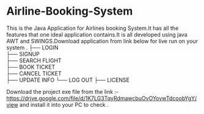 # Airline-Booking-System
This is the Java Application for Airlines booking  System.It has all the features that one ideal application contains.It is all developed using java AWT and SWINGS.Download application from link below for live run on your system
.
├── LOGIN                  
├── SIGNUP                  
├── SEARCH FLIGHT                   
├── BOOK TICKET                 
├── CANCEL TICKET                 
├── UPDATE INFO
└── LOG OUT
├── LICENSE

Download the project exe file from the link :-https://drive.google.com/file/d/1K7LG3TqyRdmawcbuOvOYovwTdcoobYgY/view
and install it into your PC to check .
